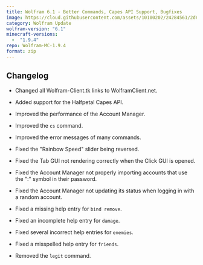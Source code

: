```yaml
---
title: Wolfram 6.1 - Better Commands, Capes API Support, Bugfixes
image: https://cloud.githubusercontent.com/assets/10100202/24284561/2d6fc5ba-106c-11e7-8c78-d0cd176a4886.jpg
category: Wolfram Update
wolfram-version: "6.1"
minecraft-versions:
  -  "1.9.4"
repo: Wolfram-MC-1.9.4
format: zip
---
```

## Changelog

- Changed all Wolfram-Client.tk links to WolframClient.net.

- Added support for the Halfpetal Capes API.

- Improved the performance of the Account Manager.

- Improved the `cs` command.

- Improved the error messages of many commands.

- Fixed the "Rainbow Speed" slider being reversed.

- Fixed the Tab GUI not rendering correctly when the Click GUI is opened.

- Fixed the Account Manager not properly importing accounts that use the ":" symbol in their password.

- Fixed the Account Manager not updating its status when logging in with a random account.

- Fixed a missing help entry for `bind remove`.

- Fixed an incomplete help entry for `damage`.

- Fixed several incorrect help entries for `enemies`.

- Fixed a misspelled help entry for `friends`.

- Removed the `legit` command.
